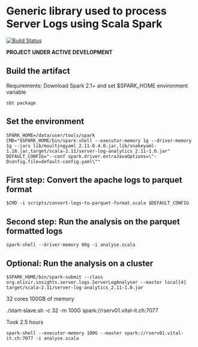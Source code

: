 # Generic library used to process Server Logs using Scala Spark 

[![Build Status](https://travis-ci.org/sib-swiss/server-log-analytics.svg?branch=master)](https://travis-ci.org/sib-swiss/server-log-analytics)

**PROJECT UNDER ACTIVE DEVELOPMENT**

## Build the artifact
Requirements: Download Spark 2.1+ and set $SPARK_HOME environment variable

```shell
sbt package
```

## Set the environment

```shell
SPARK_HOME=/data/user/tools/spark
CMD="$SPARK_HOME/bin/spark-shell --executor-memory 1g --driver-memory 1g --jars lib/moultingyaml_2.11-0.4.0.jar,lib/snakeyaml-1.18.jar,target/scala-2.11/server-log-analytics_2.11-1.0.jar"
DEFAULT_CONFIG="--conf spark.driver.extraJavaOptions=\"-Dconfig.file=default-config.yaml\""
```

## First step: Convert the apache logs to parquet format
```shell
$CMD -i scripts/convert-logs-to-parquet-format.scala $DEFAULT_CONFIG
```


## Second step: Run the analysis on the parquet formatted logs
```shell
spark-shell --driver-memory 60g -i analyse.scala
```

## Optional: Run the analysis on a cluster
```shell
$SPARK_HOME/bin/spark-submit --class org.elixir.insights.server.logs.ServerLogAnalyser --master local[4] target/scala-2.11/server-log-analytics_2.11-1.0.jar
```

32 cores
100GB of memory

./start-slave.sh -c 32 -m 100G spark://rserv01.vital-it.ch:7077


Took 2.5 hours
```
spark-shell --executor-memory 100G --master spark://rserv01.vital-it.ch:7077 -i analyse.scala
```
